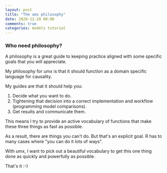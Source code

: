 ```yaml
---
layout: post
title: "The umx philosophy"
date: 2020-12-20 00:00
comments: true
categories: models tutorial
---
```


<a name="top"></a>
### Who need philosophy?

A philosophy is a great guide to keeping practice aligned with some specific goals that you will appreciate.

My philosophy for umx is that it should function as a domain specific language for causality.

My guides are that it should help you:

1. Decide what you want to do.
2. Tightening that decision into a correct implementation and workflow (programming model comparisons).
3. Get results and communicate them.

This means I try to provide an active vocabulary of functions that make these three things as fast as possible.

As a result, there are things you can't do. But that's an explicit goal. R has to many cases where "you can do it lots of ways".

With umx, I want to pick out a beautiful vocabulary to get this one thing done as quickly and powerfully as possible.

That's it :-)
